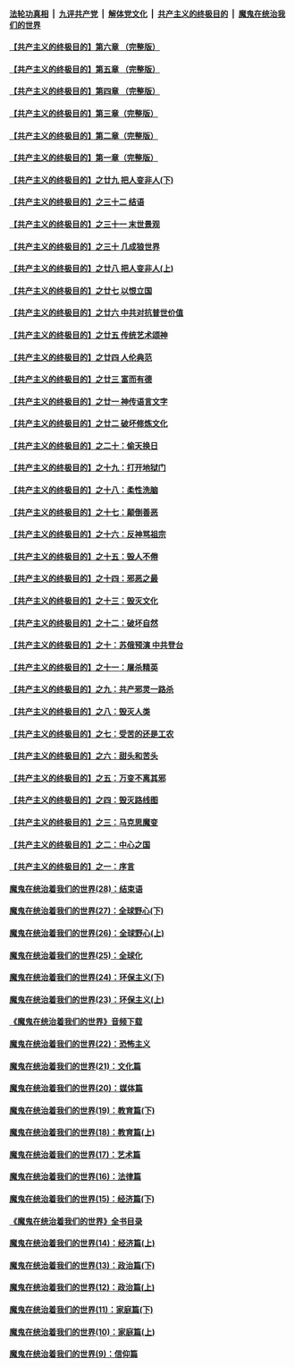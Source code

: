 ####  [法轮功真相](../../../../basic/blob/master/README.md?t=05120532) &nbsp;|&nbsp; [九评共产党](../../../../9ping.md/blob/master/README.md?t=05120532) &nbsp;|&nbsp; [解体党文化](../../../../jtdwh.md/blob/master/README.md?t=05120532)  &nbsp;|&nbsp; [共产主义的终极目的](../../../../gczydzjmd.md/blob/master/README.md?t=05120532) &nbsp;|&nbsp; [魔鬼在统治我们的世界](../../../../mgztzwmdsj.md/blob/master/README.md?t=05120532) 

#### [【共产主义的终极目的】第六章 （完整版）](../pages/nsc422/n11428913.md?t=05120532) 

#### [【共产主义的终极目的】第五章 （完整版）](../pages/nsc422/n11428912.md?t=05120532) 

#### [【共产主义的终极目的】第四章 （完整版）](../pages/nsc422/n11428907.md?t=05120532) 

#### [【共产主义的终极目的】第三章（完整版）](../pages/nsc422/n11428848.md?t=05120532) 

#### [【共产主义的终极目的】第二章（完整版）](../pages/nsc422/n11428831.md?t=05120532) 

#### [【共产主义的终极目的】第一章（完整版）](../pages/nsc422/n11417651.md?t=05120532) 

#### [【共产主义的终极目的】之廿九 把人变非人(下)](../pages/nsc422/n11344140.md?t=05120532) 

#### [【共产主义的终极目的】之三十二 结语](../pages/nsc422/n11360535.md?t=05120532) 

#### [【共产主义的终极目的】之三十一 末世景观](../pages/nsc422/n11351129.md?t=05120532) 

#### [【共产主义的终极目的】之三十 几成狼世界](../pages/nsc422/n11348280.md?t=05120532) 

#### [【共产主义的终极目的】之廿八 把人变非人(上)](../pages/nsc422/n11340492.md?t=05120532) 

#### [【共产主义的终极目的】之廿七 以恨立国](../pages/nsc422/n11336944.md?t=05120532) 

#### [【共产主义的终极目的】之廿六 中共对抗普世价值](../pages/nsc422/n11324785.md?t=05120532) 

#### [【共产主义的终极目的】之廿五 传统艺术颂神](../pages/nsc422/n11296396.md?t=05120532) 

#### [【共产主义的终极目的】之廿四 人伦典范](../pages/nsc422/n11296397.md?t=05120532) 

#### [【共产主义的终极目的】之廿三 富而有德](../pages/nsc422/n11283598.md?t=05120532) 

#### [【共产主义的终极目的】之廿一 神传语言文字](../pages/nsc422/n11263265.md?t=05120532) 

#### [【共产主义的终极目的】之廿二 破坏修炼文化](../pages/nsc422/n11245728.md?t=05120532) 

#### [【共产主义的终极目的】之二十：偷天换日](../pages/nsc422/n11238846.md?t=05120532) 

#### [【共产主义的终极目的】之十九：打开地狱门](../pages/nsc422/n11206376.md?t=05120532) 

#### [【共产主义的终极目的】之十八：柔性洗脑](../pages/nsc422/n11199994.md?t=05120532) 

#### [【共产主义的终极目的】之十七：颠倒善恶](../pages/nsc422/n11179782.md?t=05120532) 

#### [【共产主义的终极目的】之十六：反神骂祖宗](../pages/nsc422/n11166798.md?t=05120532) 

#### [【共产主义的终极目的】之十五：毁人不倦](../pages/nsc422/n11166792.md?t=05120532) 

#### [【共产主义的终极目的】之十四：邪恶之最](../pages/nsc422/n11150249.md?t=05120532) 

#### [【共产主义的终极目的】之十三：毁灭文化](../pages/nsc422/n11135227.md?t=05120532) 

#### [【共产主义的终极目的】之十二：破坏自然](../pages/nsc422/n11135214.md?t=05120532) 

#### [【共产主义的终极目的】之十：苏俄预演 中共登台](../pages/nsc422/n11118424.md?t=05120532) 

#### [【共产主义的终极目的】之十一：屠杀精英](../pages/nsc422/n11118442.md?t=05120532) 

#### [【共产主义的终极目的】之九：共产邪灵一路杀](../pages/nsc422/n11114139.md?t=05120532) 

#### [【共产主义的终极目的】之八：毁灭人类](../pages/nsc422/n11108503.md?t=05120532) 

#### [【共产主义的终极目的】之七：受苦的还是工农](../pages/nsc422/n11101809.md?t=05120532) 

#### [【共产主义的终极目的】之六：甜头和苦头](../pages/nsc422/n11096971.md?t=05120532) 

#### [【共产主义的终极目的】之五：万变不离其邪](../pages/nsc422/n11091285.md?t=05120532) 

#### [【共产主义的终极目的】之四：毁灭路线图](../pages/nsc422/n11086284.md?t=05120532) 

#### [【共产主义的终极目的】之三：马克思魔变](../pages/nsc422/n11061941.md?t=05120532) 

#### [【共产主义的终极目的】之二：中心之国](../pages/nsc422/n11047728.md?t=05120532) 

#### [【共产主义的终极目的】之一：序言](../pages/nsc422/n11086077.md?t=05120532) 

#### [魔鬼在统治着我们的世界(28)：结束语](../pages/nsc422/n10936246.md?t=05120532) 

#### [魔鬼在统治着我们的世界(27)：全球野心(下)](../pages/nsc422/n10928319.md?t=05120532) 

#### [魔鬼在统治着我们的世界(26)：全球野心(上)](../pages/nsc422/n10900318.md?t=05120532) 

#### [魔鬼在统治着我们的世界(25)：全球化](../pages/nsc422/n10788205.md?t=05120532) 

#### [魔鬼在统治着我们的世界(24)：环保主义(下)](../pages/nsc422/n10695307.md?t=05120532) 

#### [魔鬼在统治着我们的世界(23)：环保主义(上)](../pages/nsc422/n10688613.md?t=05120532) 

#### [《魔鬼在统治着我们的世界》音频下载](../pages/nsc422/n10635553.md?t=05120532) 

#### [魔鬼在统治着我们的世界(22)：恐怖主义](../pages/nsc422/n10614727.md?t=05120532) 

#### [魔鬼在统治着我们的世界(21)：文化篇](../pages/nsc422/n10597706.md?t=05120532) 

#### [魔鬼在统治着我们的世界(20)：媒体篇](../pages/nsc422/n10586579.md?t=05120532) 

#### [魔鬼在统治着我们的世界(19)：教育篇(下)](../pages/nsc422/n10564808.md?t=05120532) 

#### [魔鬼在统治着我们的世界(18)：教育篇(上)](../pages/nsc422/n10526970.md?t=05120532) 

#### [魔鬼在统治着我们的世界(17)：艺术篇](../pages/nsc422/n10499093.md?t=05120532) 

#### [魔鬼在统治着我们的世界(16)：法律篇](../pages/nsc422/n10485969.md?t=05120532) 

#### [魔鬼在统治着我们的世界(15)：经济篇(下)](../pages/nsc422/n10469975.md?t=05120532) 

#### [《魔鬼在统治着我们的世界》全书目录](../pages/nsc422/n10464261.md?t=05120532) 

#### [魔鬼在统治着我们的世界(14)：经济篇(上)](../pages/nsc422/n10457370.md?t=05120532) 

#### [魔鬼在统治着我们的世界(13)：政治篇(下)](../pages/nsc422/n10448270.md?t=05120532) 

#### [魔鬼在统治着我们的世界(12)：政治篇(上)](../pages/nsc422/n10444576.md?t=05120532) 

#### [魔鬼在统治着我们的世界(11)：家庭篇(下)](../pages/nsc422/n10440961.md?t=05120532) 

#### [魔鬼在统治着我们的世界(10)：家庭篇(上)](../pages/nsc422/n10435448.md?t=05120532) 

#### [魔鬼在统治着我们的世界(9)：信仰篇](../pages/nsc422/n10432159.md?t=05120532) 


